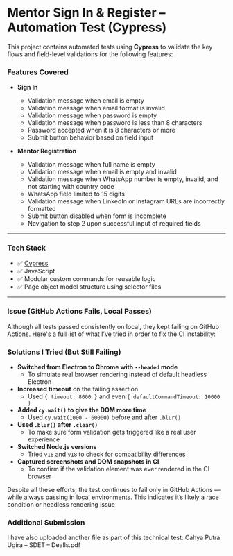 # Mentor Sign In & Register – Automation Test (Cypress)

This project contains automated tests using **Cypress** to validate the key flows and field-level validations for the following features:

### Features Covered

- **Sign In**
  - Validation message when email is empty
  - Validation message when email format is invalid
  - Validation message when password is empty
  - Validation message when password is less than 8 characters
  - Password accepted when it is 8 characters or more
  - Submit button behavior based on field input

- **Mentor Registration**
  - Validation message when full name is empty
  - Validation message when email is empty and invalid
  - Validation message when WhatsApp number is empty, invalid, and not starting with country code
  - WhatsApp field limited to 15 digits
  - Validation message when LinkedIn or Instagram URLs are incorrectly formatted
  - Submit button disabled when form is incomplete
  - Navigation to step 2 upon successful input of required fields

---

### Tech Stack

- ✅ [Cypress](https://www.cypress.io/)
- ✅ JavaScript
- ✅ Modular custom commands for reusable logic
- ✅ Page object model structure using selector files

---

### Issue (GitHub Actions Fails, Local Passes)

Although all tests passed consistently on local, they kept failing on GitHub Actions. Here's a full list of what I’ve tried in order to fix the CI instability:

### Solutions I Tried (But Still Failing)

- **Switched from Electron to Chrome with `--headed` mode**
  - To simulate real browser rendering instead of default headless Electron
- **Increased timeout** on the failing assertion
  - Used `{ timeout: 8000 }` and even `{ defaultCommandTimeout: 10000 }`
- **Added `cy.wait()` to give the DOM more time**
  - Used `cy.wait(1000 - 60000)` before and after `.blur()`
- **Used `.blur()` after `.clear()`**
  - To make sure form validation gets triggered like a real user experience
- **Switched Node.js versions**
  - Tried `v16` and `v18` to check for compatibility differences
- **Captured screenshots and DOM snapshots in CI**
  - To confirm if the validation element was ever rendered in the CI browser

Despite all these efforts, the test continues to fail only in GitHub Actions — while always passing in local environments. This indicates it’s likely a race condition or headless rendering issue

### Additional Submission

I have also uploaded another file as part of this technical test:
Cahya Putra Ugira – SDET – Dealls.pdf
